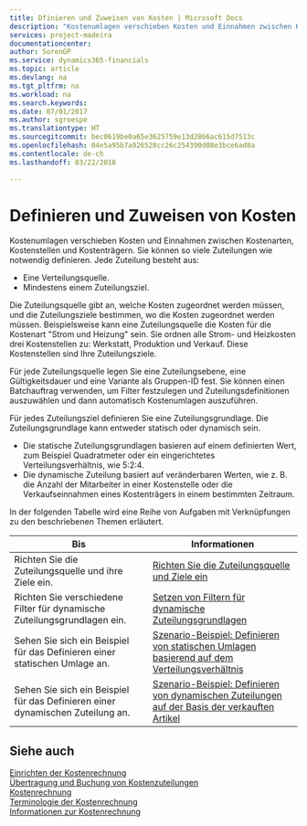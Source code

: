 ```yaml
---
title: Dfinieren und Zuweisen von Kosten | Microsoft Docs
description: "Kostenumlagen verschieben Kosten und Einnahmen zwischen Kostenarten, Kostenstellen und Kostenträgern. Sie können so viele Zuteilungen wie notwendig definieren."
services: project-madeira
documentationcenter: 
author: SorenGP
ms.service: dynamics365-financials
ms.topic: article
ms.devlang: na
ms.tgt_pltfrm: na
ms.workload: na
ms.search.keywords: 
ms.date: 07/01/2017
ms.author: sgroespe
ms.translationtype: HT
ms.sourcegitcommit: bec0619be0a65e3625759e13d2866ac615d7513c
ms.openlocfilehash: 04e5a95b7a926528cc26c254390d08e3bce6ad8a
ms.contentlocale: de-ch
ms.lasthandoff: 03/22/2018

---
```

# <a name="defining-and-allocating-costs"></a>Definieren und Zuweisen von Kosten
Kostenumlagen verschieben Kosten und Einnahmen zwischen Kostenarten, Kostenstellen und Kostenträgern. Sie können so viele Zuteilungen wie notwendig definieren. Jede Zuteilung besteht aus:  

-   Eine Verteilungsquelle.  
-   Mindestens einem Zuteilungsziel.  

Die Zuteilungsquelle gibt an, welche Kosten zugeordnet werden müssen, und die Zuteilungsziele bestimmen, wo die Kosten zugeordnet werden müssen. Beispielsweise kann eine Zuteilungsquelle die Kosten für die Kostenart "Strom und Heizung" sein. Sie ordnen alle Strom- und Heizkosten drei Kostenstellen zu: Werkstatt, Produktion und Verkauf. Diese Kostenstellen sind Ihre Zuteilungsziele.  

Für jede Zuteilungsquelle legen Sie eine Zuteilungsebene, eine Gültigkeitsdauer und eine Variante als Gruppen-ID fest. Sie können einen Batchauftrag verwenden, um Filter festzulegen und Zuteilungsdefinitionen auszuwählen und dann automatisch Kostenumlagen auszuführen.  

Für jedes Zuteilungsziel definieren Sie eine Zuteilungsgrundlage. Die Zuteilungsgrundlage kann entweder statisch oder dynamisch sein.  

-   Die statische Zuteilungsgrundlagen basieren auf einem definierten Wert, zum Beispiel Quadratmeter oder ein eingerichtetes Verteilungsverhältnis, wie 5:2:4.  
-   Die dynamische Zuteilung basiert auf veränderbaren Werten, wie z. B. die Anzahl der Mitarbeiter in einer Kostenstelle oder die Verkaufseinnahmen eines Kostenträgers in einem bestimmten Zeitraum.  

In der folgenden Tabelle wird eine Reihe von Aufgaben mit Verknüpfungen zu den beschriebenen Themen erläutert.

|Bis|Informationen|  
|--------|---------|  
|Richten Sie die Zuteilungsquelle und ihre Ziele ein.|[Richten Sie die Zuteilungsquelle und Ziele ein](finance-how-to-set-up-allocation-source-and-targets.md)|  
|Richten Sie verschiedene Filter für dynamische Zuteilungsgrundlagen ein.|[Setzen von Filtern für dynamische Zuteilungsgrundlagen](finance-setting-filters-for-dynamic-allocation-bases.md)|  
|Sehen Sie sich ein Beispiel für das Definieren einer statischen Umlage an.|[Szenario-Beispiel: Definieren von statischen Umlagen basierend auf dem Verteilungsverhältnis](finance-scenario-example-defining-static-allocations-based-on-allocation-ratio.md)|  
|Sehen Sie sich ein Beispiel für das Definieren einer dynamischen Zuteilung an.|[Szenario-Beispiel: Definieren von dynamischen Zuteilungen auf der Basis der verkauften Artikel](finance-scenario-example-defining-dynamic-allocations-based-on-items-sold.md)|  

## <a name="see-also"></a>Siehe auch  
 [Einrichten der Kostenrechnung](finance-set-up-cost-accounting.md)   
 [Übertragung und Buchung von Kostenzuteilungen](finance-transfer-and-post-cost-entries.md)   
 [Kostenrechnung](finance-manage-cost-accounting.md)   
 [Terminologie der Kostenrechnung](finance-terminology-in-cost-accounting.md)   
 [Informationen zur Kostenrechnung](finance-about-cost-accounting.md)

